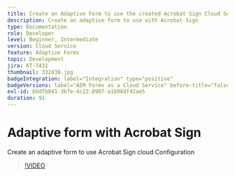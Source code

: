 ```yaml
---
title: Create an Adaptive Form to use the created Acrobat Sign Cloud Services Configuration
description: Create an adaptive form to use with Acrobat Sign
type: Documentation
role: Developer
level: Beginner, Intermediate
version: Cloud Service
feature: Adaptive Forms
topic: Development
jira: KT-7431
thumbnail: 332438.jpg
badgeIntegration: label="Integration" type="positive"
badgeVersions: label="AEM Forms as a Cloud Service" before-title="false"
exl-id: 6bdfb841-3b7e-4c22-8907-a1b98df42ae5
duration: 91
---
```

# Adaptive form with Acrobat Sign

Create an adaptive form to use Acrobat Sign cloud Configuration

>[!VIDEO](https://video.tv.adobe.com/v/332438?quality=12&learn=on)
